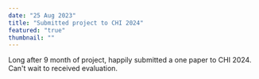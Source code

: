 ```yaml
---
date: "25 Aug 2023"
title: "Submitted project to CHI 2024"
featured: "true"
thumbnail: ""
---
```

Long after 9 month of project, happily submitted a one paper to CHI 2024. Can't wait to received evaluation. 